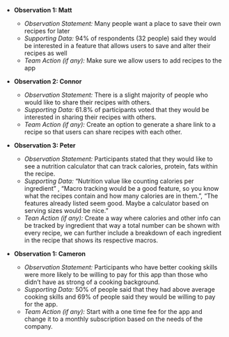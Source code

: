 - **Observation 1: Matt**
  - *Observation Statement:* Many people want a place to save their own recipes for later
  - *Supporting Data:* 94% of respondents (32 people) said they would be interested in a feature that allows users to save and alter their recipes as well
  - *Team Action (if any):* Make sure we allow users to add recipes to the app

- **Observation 2: Connor**
  - *Observation Statement:* There is a slight majority of people who would like to share their recipes with others. 
  - *Supporting Data:* 61.8% of participants voted that they would be interested in sharing their recipes with others. 
  - *Team Action (if any):* Create an option to generate a share link to a recipe so that users can share recipes with each other.
 
- **Observation 3: Peter**
  - *Observation Statement:* Participants stated that they would like to see a nutrition calculator that can track calories, protein, fats within the recipe.
  - *Supporting Data:*  “Nutrition value like counting calories per ingredient” , “Macro tracking would be a good feature, so you know what the recipes contain and how many calories are in them.”, “The features already listed seem good. Maybe a calculator based on serving sizes would be nice.”
  - *Tean Action (if any):* Create a way where calories and other info can be tracked by ingredient that way a total number can be shown with every recipe, we can further include a breakdown of each ingredient in the recipe that shows its respective macros.

- **Observation 1: Cameron**
  - *Observation Statement:*  Participants who have better cooking skills were more likely to be willing to pay for this app than those who didn’t have as strong of a cooking background.
  - *Supporting Data:* 50% of people said that they had above average cooking skills and 69% of people said they would be willing to pay for the app.
  - *Team Action (if any):* Start with a one time fee for the app and change it to a monthly subscription based on the needs of the company.
